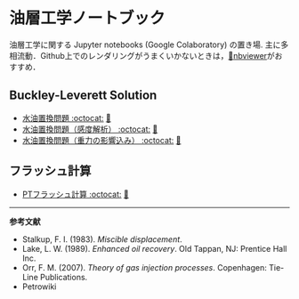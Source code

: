 # 油層工学ノートブック

油層工学に関する Jupyter notebooks (Google Colaboratory) の置き場. 主に多相流動．Github上でのレンダリングがうまくいかないときは，[:page_facing_up:nbviewer](https://nbviewer.jupyter.org)がおすすめ．


## Buckley-Leverett Solution

- [水油置換問題 :octocat:](/colab/Buckley_Leverett_Basic_Sensitivity.ipynb)
[:page_facing_up:](https://nbviewer.jupyter.org/github/mayuneko-re/notebook/blob/master/colab/Buckley_Leverett_Basic.ipynb)
- [水油置換問題（感度解析） :octocat:](/colab/Buckley_Leverett_Basic_Sensitivity.ipynb)
[:page_facing_up:](https://nbviewer.jupyter.org/github/mayuneko-re/notebook/blob/master/colab/Buckley_Leverett_Basic_Sensitivity.ipynb)
- [水油置換問題（重力の影響込み） :octocat:](/colab/Buckley_Leverett_Gravity.ipynb)
[:page_facing_up:](https://nbviewer.jupyter.org/github/mayuneko-re/notebook/blob/master/colab/Buckley_Leverett_Gravity.ipynb)

## フラッシュ計算

- [PTフラッシュ計算 :octocat:](/colab/PT_Flash_Calculation.ipynb)
[:page_facing_up:](https://nbviewer.jupyter.org/github/mayuneko-re/notebook/blob/master/colab/PT_Flash_Calculation.ipynb)


***

**参考文献**

*   Stalkup, F. I. (1983). *Miscible displacement*.
*   Lake, L. W. (1989). *Enhanced oil recovery*. Old Tappan, NJ: Prentice Hall Inc.
*   Orr, F. M. (2007). *Theory of gas injection processes*. Copenhagen: Tie-Line Publications.
*   Petrowiki
